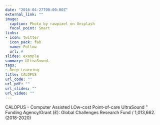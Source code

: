 ```yaml
---
date: "2016-04-27T00:00:00Z"
external_link: ""
image:
  caption: Photo by rawpixel on Unsplash
  focal_point: Smart
links:
- icon: twitter
  icon_pack: fab
  name: Follow
  url: #
slides: example
summary: UltraSound.
tags:
- Deep Learning
title: CALOPUS
url_code: ""
url_pdf: ""
url_slides: ""
url_video: ""
---
```


CALOPUS - Computer Assisted LOw-cost Point-of-care UltraSound ” Funding Agency/Grant (£): Global Challenges Research Fund / 1,013,662.(2018-2020)
